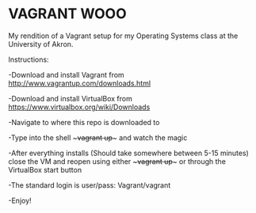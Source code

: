 # VAGRANT WOOO

My rendition of a Vagrant setup for my Operating Systems class at the University of Akron.

Instructions:

-Download and install Vagrant from http://www.vagrantup.com/downloads.html

-Download and install VirtualBox from https://www.virtualbox.org/wiki/Downloads

-Navigate to where this repo is downloaded to

-Type into the shell ~~~vagrant up~~~ and watch the magic


-After everything installs (Should take somewhere between 5-15 minutes) close the VM and reopen
 using either ~~~vagrant up~~~ or through the VirtualBox start button

-The standard login is user/pass: Vagrant/vagrant

-Enjoy!
